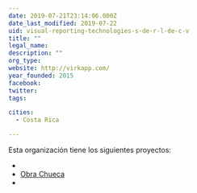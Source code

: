 ```yaml
---
date: 2019-07-21T23:14:06.000Z
date_last_modified: 2019-07-22
uid: visual-reporting-technologies-s-de-r-l-de-c-v
title: ""
legal_name: 
description: ""
org_type: 
website: http://virkapp.com/
year_founded: 2015
facebook: 
twitter: 
tags:

cities: 
  - Costa Rica

---
```


Esta organización tiene los siguientes proyectos:

- [](/i/obra-chueca.html)
- [Obra Chueca](/i/obra-chueca.html)
- [](/i/observatorio-de-prisiones.html)
